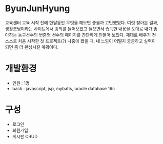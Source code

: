 # ByunJunHyung
교육센터 교육 시작 전에 한달동안 무엇을 해보면 좋을까 고민했었다.
여럿 찾아본 결과, 생활코딩이라는 사이트에서 강의를 들어보았고 들으면서 습득한 내용을 토대로 내가 좋아하는 농구선수인 변준형 선수의 페이지를 간단하게 만들어 보았다.
제대로 배우기 전 스스로 처음 시작한 첫 프로젝트(?)
나중에 봤을 때, 내 느낌이 어떨지 궁금하고 실력이 되면 좀 더 완성시킬 계획이다.

# 개발환경
- 인원 : 1명
- back : javascript, jsp, mybatis, oracle database 19c

# 구성
- 로그인
- 회원가입
- 게시판 CRUD
